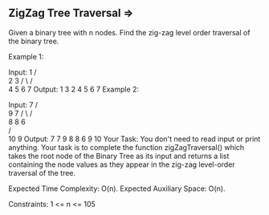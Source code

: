 ZigZag Tree Traversal  =>
--------------------


Given a binary tree with n nodes. Find the zig-zag level order traversal of the binary tree.

Example 1:

Input:
        1
      /   \
     2    3
    / \    /   \
   4   5 6   7
Output:
1 3 2 4 5 6 7
Example 2:

Input:
           7
        /     \
       9      7
     /  \      /   
    8   8  6     
   /  \
  10  9 
Output:
7 7 9 8 8 6 9 10 
Your Task:
You don't need to read input or print anything. Your task is to complete the function zigZagTraversal() which takes the root node of the Binary Tree as its input and returns a list containing the node values as they appear in the zig-zag level-order traversal of the tree.

Expected Time Complexity: O(n).
Expected Auxiliary Space: O(n).

Constraints:
1 <= n <= 105
